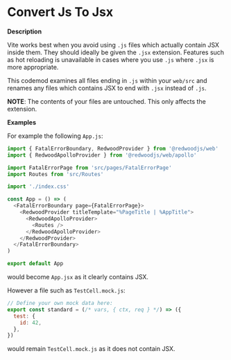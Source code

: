 # Convert Js To Jsx

**Description**

Vite works best when you avoid using `.js` files which actually contain JSX inside them. They should ideally be given the `.jsx` extension. Features such as hot reloading is unavailable in cases where you use `.js` where `.jsx` is more appropriate.

This codemod examines all files ending in `.js` within your `web/src` and renames any files which contains JSX to end with `.jsx` instead of `.js`.

**NOTE**: The contents of your files are untouched. This only affects the extension.

**Examples**

For example the following `App.js`:
```js
import { FatalErrorBoundary, RedwoodProvider } from '@redwoodjs/web'
import { RedwoodApolloProvider } from '@redwoodjs/web/apollo'

import FatalErrorPage from 'src/pages/FatalErrorPage'
import Routes from 'src/Routes'

import './index.css'

const App = () => (
  <FatalErrorBoundary page={FatalErrorPage}>
    <RedwoodProvider titleTemplate="%PageTitle | %AppTitle">
      <RedwoodApolloProvider>
        <Routes />
      </RedwoodApolloProvider>
    </RedwoodProvider>
  </FatalErrorBoundary>
)

export default App
```
would become `App.jsx` as it clearly contains JSX.

However a file such as `TestCell.mock.js`:
```js
// Define your own mock data here:
export const standard = (/* vars, { ctx, req } */) => ({
  test: {
    id: 42,
  },
})
```
would remain `TestCell.mock.js` as it does not contain JSX.

